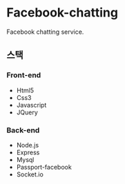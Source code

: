 # Facebook-chatting

Facebook chatting service.

## 스택

### Front-end
- Html5
- Css3
- Javascript
- JQuery

### Back-end
- Node.js
- Express
- Mysql
- Passport-facebook
- Socket.io
